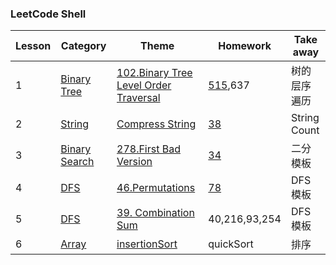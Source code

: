 ### LeetCode Shell


| Lesson | Category | Theme | Homework | Take away |
|--------| -------- | ----- | -------- | --------- |
|1|[Binary Tree](https://github.com/LegoGao/LC4651/tree/master/Binary%20Tree)|[102.Binary Tree Level Order Traversal](https://github.com/LegoGao/LC4651/blob/master/Binary%20Tree/L1_102_Binary%20Tree%20Level%20Order%20Traversal.java)|[515](https://github.com/LegoGao/LC4651/blob/master/Binary%20Tree/L1_HW_515_Find%20Largest%20Value%20in%20Each%20Tree%20Row.java),637|树的层序遍历|
|2|[String](https://github.com/LegoGao/LC4651/tree/master/String)|[Compress String](https://github.com/LegoGao/LC4651/blob/master/String/L2_compressString.java)|[38](https://github.com/LegoGao/LC4651/blob/master/String/L2_HW_38_Count%20and%20Say.java)|String Count|
|3|[Binary Search](https://github.com/LegoGao/LC4651/tree/master/Binary%20Search)|[278.First Bad Version](https://github.com/LegoGao/LC4651/blob/master/Binary%20Search/L3_278_First%20Bad%20Version.java)|[34](https://github.com/LegoGao/LC4651/blob/master/Binary%20Search/L3_HW_34.Search%20for%20a%20Range.java)|二分模板|
|4|[DFS](https://github.com/LegoGao/LC4651/tree/master/DFS)|[46.Permutations](https://github.com/LegoGao/LC4651/blob/master/DFS/L3_46_Permutations.java)|[78](https://github.com/LegoGao/LC4651/blob/master/DFS/L4_HW_78_Subsets.java)|DFS模板|
|5|[DFS](https://github.com/LegoGao/LC4651/tree/master/DFS)|[39. Combination Sum](https://github.com/LegoGao/LC4651/blob/master/DFS/L5_39_Combination%20Sum.java)|40,216,93,254|DFS模板|
|6|[Array](https://github.com/LegoGao/LC4651/tree/master/Array)|[insertionSort](https://github.com/LegoGao/LC4651/blob/master/Array/insertionSort.java)|quickSort|排序|
